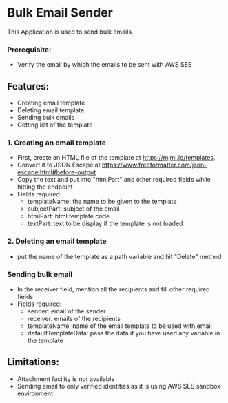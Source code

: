 # Bulk Email Sender
This Application is used to send bulk emails.

### Prerequisite:
* Verify the email by which the emails to be sent with AWS SES 

## Features:
* Creating email template
* Deleting email template
* Sending bulk emails
* Getting list of the template

### 1. Creating an email template

* First, create an HTML file of the template at https://mjml.io/templates.
* Convert it to JSON Escape at https://www.freeformatter.com/json-escape.html#before-output
* Copy the text and put into "htmlPart" and other required fields while hitting the endpoint
* Fields required:
  * templateName: the name to be given to the template
  * subjectPart: subject of the email
  * htmlPart: html template code
  * textPart: text to be display if the template is not loaded
### 2. Deleting an email template
* put the name of the template as a path variable and hit "Delete" method
  
### Sending bulk email
* In the receiver field, mention all the recipients and fill other required fields
* Fields required:
  * sender: email of the sender
  * receiver: emails of the recipients
  * templateName: name of the email template to be used with email
  * defaultTemplateData: pass the data if you have used any variable in the template
  
## Limitations:
* Attachment facility is not available
* Sending email to only verified identities as it is using AWS SES sandbox environment
